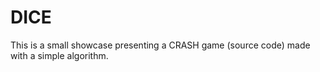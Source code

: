 # DICE
This is a small showcase presenting a CRASH game (source code) made with a simple algorithm.
